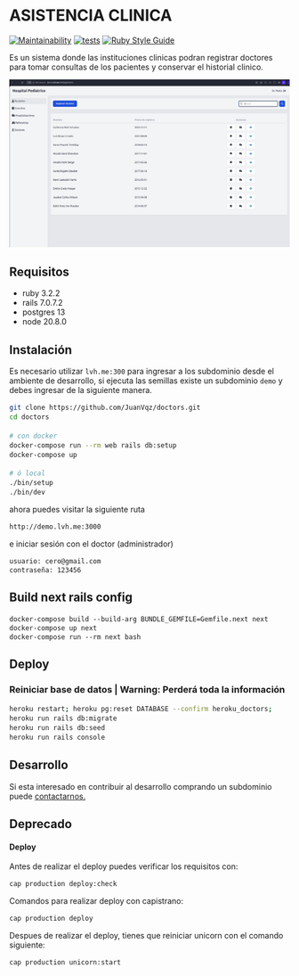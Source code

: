 # ASISTENCIA CLINICA

[![Maintainability](https://api.codeclimate.com/v1/badges/09e3708ac24f9016f6fd/maintainability)](https://codeclimate.com/github/JuanVqz/doctors/maintainability)
[![tests](https://github.com/JuanVqz/doctors/actions/workflows/tests.yml/badge.svg?branch=main)](https://github.com/JuanVqz/doctors/actions/workflows/tests.yml)
[![Ruby Style Guide](https://img.shields.io/badge/code_style-standard-brightgreen.svg)](https://github.com/testdouble/standard)


Es un sistema donde las instituciones clinicas podran registrar doctores para
tomar consultas de los pacientes y conservar el historial clinico.

![dashboard](dash.png)

## Requisitos

- ruby 3.2.2
- rails 7.0.7.2
- postgres 13
- node 20.8.0

## Instalación

Es necesario utilizar `lvh.me:300` para ingresar a los subdominio desde el ambiente
de desarrollo, si ejecuta las semillas existe un subdominio `demo`
y debes ingresar de la siguiente manera.

```sh
git clone https://github.com/JuanVqz/doctors.git
cd doctors

# con docker
docker-compose run --rm web rails db:setup
docker-compose up

# ó local
./bin/setup
./bin/dev
```

ahora puedes visitar la siguiente ruta

```bash
http://demo.lvh.me:3000
```

e iniciar sesión con el doctor (administrador)

```
usuario: cero@gmail.com
contraseña: 123456
```

## Build next rails config

```
docker-compose build --build-arg BUNDLE_GEMFILE=Gemfile.next next
docker-compose up next
docker-compose run --rm next bash
```

## Deploy

### Reiniciar base de datos | Warning: Perderá toda la información

```bash
heroku restart; heroku pg:reset DATABASE --confirm heroku_doctors;
heroku run rails db:migrate
heroku run rails db:seed
heroku run rails console
```

## Desarrollo

Si esta interesado en contribuir al desarrollo comprando un subdominio
puede [contactarnos.](https://github.com/JuanVqz)

## Deprecado

#### Deploy

Antes de realizar el deploy puedes verificar los requisitos con:

```sh
cap production deploy:check
```

Comandos para realizar deploy con capistrano:

```sh
cap production deploy
```

Despues de realizar el deploy, tienes que reiniciar unicorn con el comando siguiente:

```sh
cap production unicorn:start
```
